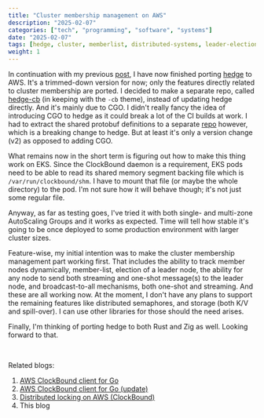 ```yaml
---
title: "Cluster membership management on AWS"
description: "2025-02-07"
categories: ["tech", "programming", "software", "systems"]
date: "2025-02-07"
tags: [hedge, cluster, memberlist, distributed-systems, leader-election, aws, timesync, golang, go, true-time, clockbound, cgo, ffi]
weight: 1
---
```


In continuation with my previous [post](/blog/2025-02-02-aws-dist-locking/), I have now finished porting [hedge](https://github.com/flowerinthenight/hedge) to AWS. It's a trimmed-down version for now; only the features directly related to cluster membership are ported. I decided to make a separate repo, called [hedge-cb](https://github.com/flowerinthenight/hedge-cb) (in keeping with the `-cb` theme), instead of updating hedge directly. And it's mainly due to CGO. I didn't really fancy the idea of introducing CGO to hedge as it could break a lot of the CI builds at work. I had to extract the shared protobuf definitions to a separate [repo](https://github.com/flowerinthenight/hedge-proto) however, which is a breaking change to hedge. But at least it's only a version change (v2) as opposed to adding CGO.

What remains now in the short term is figuring out how to make this thing work on EKS. Since the ClockBound daemon is a requirement, EKS pods need to be able to read its shared memory segment backing file which is `/var/run/clockbound/shm`. I have to mount that file (or maybe the whole directory) to the pod. I'm not sure how it will behave though; it's not just some regular file.

Anyway, as far as testing goes, I've tried it with both single- and multi-zone AutoScaling Groups and it works as expected. Time will tell how stable it's going to be once deployed to some production environment with larger cluster sizes.

Feature-wise, my initial intention was to make the cluster membership management part working first. That includes the ability to track member nodes dynamically, member-list, election of a leader node, the ability for any node to send both streaming and one-shot message(s) to the leader node, and broadcast-to-all mechanisms, both one-shot and streaming. And these are all working now. At the moment, I don't have any plans to support the remaining features like distributed semaphores, and storage (both K/V and spill-over). I can use other libraries for those should the need arises.

Finally, I'm thinking of porting hedge to both Rust and Zig as well. Looking forward to that.

<br>

Related blogs:

1) [AWS ClockBound client for Go](/blog/2025-01-22-clockbound-client-go/)
2) [AWS ClockBound client for Go (update)](/blog/2025-01-27-clockbound-client-go-update/)
3) [Distributed locking on AWS (ClockBound)](/blog/2025-02-02-aws-dist-locking/)
4) This blog

<br>
